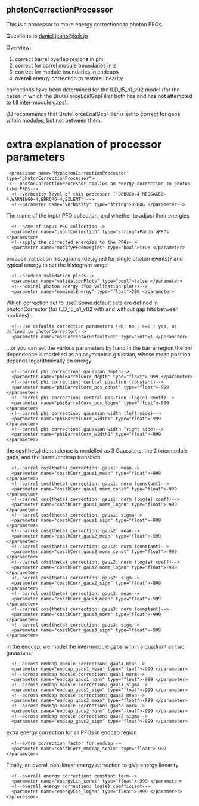 ## photonCorrectionProcessor

This is a processor to make energy corrections to photon PFOs.

Questions to daniel.jeans@kek.jp

Overview:
1. correct barrel overlap regions in phi
2. correct for barrel module boundaries in z
3. correct for module boundaries in endcaps
4. overall energy correction to restore linearity

corrections have been determined for the ILD_l5_o1_v02 model (for the cases in which the BruteForceEcalGapFiller both has and has not attempted to fill inter-module gaps).

DJ recommends that BruteForceEcalGapFiller is set to correct for gaps within modules, but not between them.

# extra explanation of processor parameters

```
 <processor name="MyphotonCorrectionProcessor" type="photonCorrectionProcessor">
 <!--photonCorrectionProcessor applies an energy correction to photon-like PFOs-->
  <!--verbosity level of this processor ("DEBUG0-4,MESSAGE0-4,WARNING0-4,ERROR0-4,SILENT")-->
  <!--parameter name="Verbosity" type="string">DEBUG </parameter-->
```
The name of the input PFO collection, and whether to adjust their energies
```
  <!--name of input PFO collection-->
  <parameter name="inputCollection" type="string">PandoraPFOs </parameter>
  <!--apply the corrected energies to the PFOs-->
  <parameter name="modifyPFOenergies" type="bool">true </parameter>
```
produce validation histograms (designed for single photon events)? and typical energy to set the histogram range
```
  <!--produce validation plots-->
  <parameter name="validationPlots" type="bool">false </parameter>
  <!--nominal photon energy (for validation plots)-->
  <parameter name="nominalEnergy" type="float">200 </parameter>
```
Which correction set to use? Some default sets are defined in photonCorrector (for ILD_l5_o1_v02 with and without gap hits between modules)...
```
  <!--use defaults correction parameters (<0: no ; >=0 : yes, as defined in photonCorrector)-->
  <parameter name="useCorrectorDefaultSet" type="int">1 </parameter>
```
...or you can set the various parameters by hand
In the barrel region the phi dependence is modelled as an asymmetric gaussian, whose mean position depends logarithmically on energy
```
  <!--barrel phi correction: gaussian depth-->
  <parameter name="phiBarrelCorr_depth" type="float">-999 </parameter>
  <!--barrel phi correction: central position (constant)-->
  <parameter name="phiBarrelCorr_pos_const" type="float">-999 </parameter>
  <!--barrel phi correction: central position (log(e) coeff)-->
  <parameter name="phiBarrelCorr_pos_logen" type="float">-999 </parameter>
  <!--barrel phi correction: gaussian width (left side)-->
  <parameter name="phiBarrelCorr_width1" type="float">-999 </parameter>
  <!--barrel phi correction: gaussian width (right side)-->
  <parameter name="phiBarrelCorr_width2" type="float">-999 </parameter>
```
the cos(theta) dependence is modelled as 3 Gaussians: the 2 intermodule gaps, and the barrel/endcap transition
```
  <!--barrel cos(theta) correction: gaus1: mean-->
  <parameter name="costhCorr_gaus1_mean" type="float">-999 </parameter>
  <!--barrel cos(theta) correction: gaus1: norm (constant)-->
  <parameter name="costhCorr_gaus1_norm_const" type="float">-999 </parameter>
  <!--barrel cos(theta) correction: gaus1: norm (log(e) coeff)-->
  <parameter name="costhCorr_gaus1_norm_logen" type="float">-999 </parameter>
  <!--barrel cos(theta) correction: gaus1: sigma-->
  <parameter name="costhCorr_gaus1_sigm" type="float">-999 </parameter>
  <!--barrel cos(theta) correction: gaus2: mean-->
  <parameter name="costhCorr_gaus2_mean" type="float">-999 </parameter>
  <!--barrel cos(theta) correction: gaus2: norm (constant)-->
  <parameter name="costhCorr_gaus2_norm_const" type="float">-999 </parameter>
  <!--barrel cos(theta) correction: gaus2: norm (log(e) coeff)-->
  <parameter name="costhCorr_gaus2_norm_logen" type="float">-999 </parameter>
  <!--barrel cos(theta) correction: gaus2: sigm-->
  <parameter name="costhCorr_gaus2_sigm" type="float">-999 </parameter>
  <!--barrel cos(theta) correction: gaus3: mean-->
  <parameter name="costhCorr_gaus3_mean" type="float">-999 </parameter>
  <!--barrel cos(theta) correction: gaus3: norm (constant)-->
  <parameter name="costhCorr_gaus3_norm" type="float">-999 </parameter>
  <!--barrel cos(theta) correction: gaus3: sigm-->
  <parameter name="costhCorr_gaus3_sigm" type="float">-999 </parameter>
```
In the endcap, we model the inter-module gaps within a quadrant as two gaussians:
```
  <!--across endcap module correction: gaus1 mean-->
  <parameter name="endcap_gaus1_mean" type="float">-999 </parameter>
  <!--across endcap module correction: gaus1 norm-->
  <parameter name="endcap_gaus1_norm" type="float">-999 </parameter>
  <!--across endcap module correction: gaus1 sigma-->
  <parameter name="endcap_gaus1_sigm" type="float">-999 </parameter>
  <!--across endcap module correction: gaus2 mean-->
  <parameter name="endcap_gaus2_mean" type="float">-999 </parameter>
  <!--across endcap module correction: gaus2 norm-->
  <parameter name="endcap_gaus2_norm" type="float">-999 </parameter>
  <!--across endcap module correction: gaus2 sigma-->
  <parameter name="endcap_gaus2_sigm" type="float">-999 </parameter>
```
extra energy correction for all PFOs in endcap region
```
  <!--extra correction factor for endcap-->
  <parameter name="costhCorr_endcap_scale" type="float">-999 </parameter>
```
Finally, an overall non-linear energy correction to give energy linearity
```
  <!--overall energy correction: constant term-->
  <parameter name="energyLin_const" type="float">-999 </parameter>
  <!--overall energy correction: log(e) coefficient-->
  <parameter name="energyLin_logen" type="float">-999 </parameter>
</processor>
```
